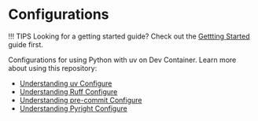 # Configurations

!!! TIPS
    Looking for a getting started guide? Check out the [Gettting Started](/getting-started/index.md) guide first.

Configurations for using Python with uv on Dev Container.
Learn more about using this repository:

- [Understanding uv Configure](uv.md)
- [Understanding Ruff Configure](ruff.md)
- [Understanding pre-commit Configure](pre-commit.md)
- [Understanding Pyright Configure](pyright.md)

